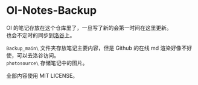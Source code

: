 # OI-Notes-Backup
OI 的笔记存放在这个仓库里了，一旦写了新的会第一时间在这里更新。  
也会不定时的同步到[洛谷](https://www.luogu.com.cn/user/816689#article)上。  

`Backup_main\` 文件夹存放笔记主要内容，但是 Github 的在线 md 渲染好像不好使，可以去洛谷访问。  
`photosource\` 存储笔记中的图片。  

全部内容使用 MIT LICENSE。

